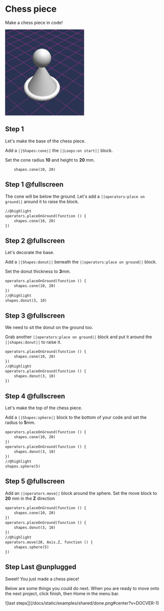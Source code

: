 # Chess piece

Make a chess piece in code!

![Make chess piece](/docs/static/examples/chess-piece/project-image.png?v=DOCVER-1)


## Step 1 
Let's make the base of the chess piece.

Add a ``||Shapes:cone||`` the ``||Loops:on start||`` block.  

Set the cone radius **10** and height to **20** mm.

```blocks
    shapes.cone(10, 20)
```

## Step 1 @fullscreen

The cone will be below the ground.  Let's add a ``||operators:place on ground||`` around it to raise the block.


```blocks
//@highlight
operators.placeOnGround(function () {
    shapes.cone(10, 20)
})
```


## Step 2 @fullscreen
Let's decorate the base.

Add a ``||Shapes:donut||`` beneath the ``||operators:place on ground||`` block.

Set the donut thickness to **3**mm.

```blocks
operators.placeOnGround(function () {
    shapes.cone(10, 20)
})
//@highlight
shapes.donut(3, 10)
```

## Step 3 @fullscreen
We need to sit the donut on the ground too.  

Grab another ``||operators:place on ground||`` block and put it around the ``||shapes:donut||`` to raise it.


```blocks
operators.placeOnGround(function () {
    shapes.cone(10, 20)
})
//@highlight
operators.placeOnGround(function () {
    shapes.donut(3, 10)
})
```


## Step 4 @fullscreen
Let's make the top of the chess piece.

Add a ``||Shapes:sphere||`` block to the bottom of your code and set the radius to **5**mm.

```blocks
operators.placeOnGround(function () {
    shapes.cone(10, 20)
})
operators.placeOnGround(function () {
    shapes.donut(3, 10)
})
//@highlight
shapes.sphere(5)
```

## Step 5 @fullscreen
Add an ``||operators.move||`` block around the sphere. Set the move block to **20** mm in the **Z** direction

```blocks
operators.placeOnGround(function () {
    shapes.cone(10, 20)
})
operators.placeOnGround(function () {
    shapes.donut(3, 10)
})
//@highlight
operators.move(20, Axis.Z, function () {
    shapes.sphere(5)
})

```

## Step Last @unplugged
Sweet!  You just made a chess piece!  

Below are some things you could do next. When you are ready to move onto the next project, click finish, then Home in the menu bar.

![last steps]](/docs/static/examples/shared/done.png#center?v=DOCVER-1)

